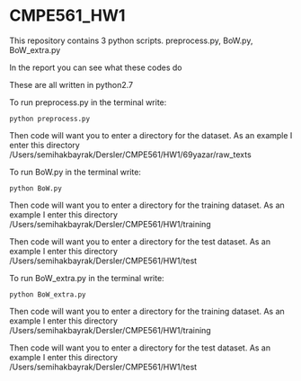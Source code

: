 # CMPE561_HW1

This repository contains 3 python scripts. preprocess.py, BoW.py, BoW_extra.py

In the report you can see what these codes do

These are all written in python2.7

To run preprocess.py in the terminal write:

	python preprocess.py
	
Then code will want you to enter a directory for the dataset. As an example I enter this directory /Users/semihakbayrak/Dersler/CMPE561/HW1/69yazar/raw_texts

To run BoW.py in the terminal write:

	python BoW.py
	
Then code will want you to enter a directory for the training dataset. As an example I enter this directory /Users/semihakbayrak/Dersler/CMPE561/HW1/training
	
Then code will want you to enter a directory for the test dataset. As an example I enter this directory /Users/semihakbayrak/Dersler/CMPE561/HW1/test

To run BoW_extra.py in the terminal write:

	python BoW_extra.py
	
Then code will want you to enter a directory for the training dataset. As an example I enter this directory /Users/semihakbayrak/Dersler/CMPE561/HW1/training
	
Then code will want you to enter a directory for the test dataset. As an example I enter this directory /Users/semihakbayrak/Dersler/CMPE561/HW1/test

